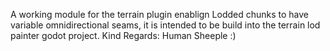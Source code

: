 A working module for the terrain plugin enablign Lodded chunks to have variable omnidirectional seams, it is intended to be build into the terrain lod painter godot project.
Kind Regards: Human Sheeple :)